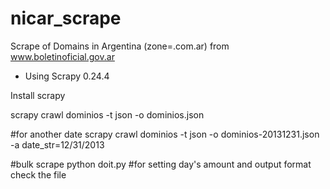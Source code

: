 nicar_scrape
============

Scrape of Domains in Argentina (zone=.com.ar) from www.boletinoficial.gov.ar

* Using Scrapy 0.24.4

Install scrapy

scrapy crawl dominios -t json -o dominios.json

#for another date
scrapy crawl dominios -t json -o dominios-20131231.json -a date_str=12/31/2013

#bulk scrape
python doit.py #for setting day's amount and output format check the file
